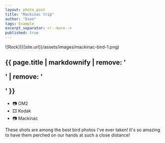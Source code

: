 ```yaml
---
layout: photo_post
title: "Mackinac trip"
author: "Eson"
tags: Example
excerpt_separator: <!--more-->
published: true
---
```



<!-- ![This is a cardinal looking over his shoulder]({{site.url}}/assets/images/IMG_1109.JPG)  -->



<div class="container-image-first">
<div class="col" markdown="1">
![Rock]({{site.url}}/assets/images/mackinac-bird-1.png) 
</div>
<div class="col" markdown="1">
<h2>{{ page.title | markdownify | remove: '<p>' | remove: '</p>' }}</h2>
<div markdown="1">

- 📷 OM2
- 🎞️ Kodak
- 📷 Mackinac
  
These shots are among the best bird photos I've ever taken! It's so amazing to have them perched on our hands at such a close distance!
</div>
</div>
</div>






